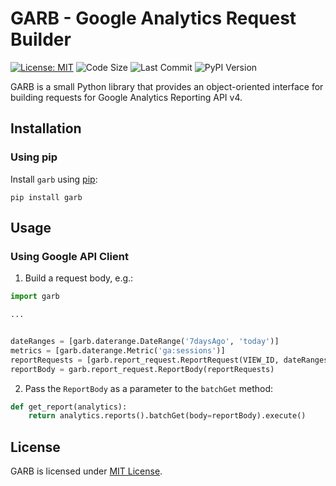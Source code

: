 # GARB - Google Analytics Request Builder
[![License: MIT](https://img.shields.io/badge/License-MIT-yellow.svg)](https://opensource.org/licenses/MIT)
![Code Size](https://img.shields.io/github/languages/code-size/czuhajster/garb)
![Last Commit](https://img.shields.io/github/last-commit/czuhajster/garb)
![PyPI Version](https://img.shields.io/pypi/v/garb)

GARB is a small Python library that provides an object-oriented interface for building requests
for Google Analytics Reporting API v4.

## Installation

### Using pip

Install `garb` using [pip](https://pip.pypa.io/en/stable/quickstart/):

    pip install garb

## Usage

### Using Google API Client

1. Build a request body, e.g.:

```python
import garb

...


dateRanges = [garb.daterange.DateRange('7daysAgo', 'today')]
metrics = [garb.daterange.Metric('ga:sessions')]
reportRequests = [garb.report_request.ReportRequest(VIEW_ID, dateRanges, metrics)]
reportBody = garb.report_request.ReportBody(reportRequests)
```

2. Pass the `ReportBody` as a parameter to the `batchGet` method:

```python
def get_report(analytics):
    return analytics.reports().batchGet(body=reportBody).execute()
```

## License

GARB is licensed under [MIT License](https://github.com/czuhajster/garb/blob/main/LICENSE.md).
